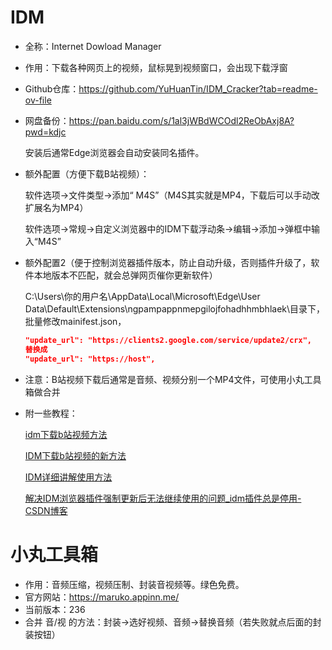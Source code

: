 # IDM

- 全称：Internet Dowload Manager

- 作用：下载各种网页上的视频，鼠标晃到视频窗口，会出现下载浮窗

- Github仓库：https://github.com/YuHuanTin/IDM_Cracker?tab=readme-ov-file

- 网盘备份：https://pan.baidu.com/s/1al3jWBdWCOdl2ReObAxj8A?pwd=kdjc

  安装后通常Edge浏览器会自动安装同名插件。

- 额外配置（方便下载B站视频）：

  软件选项->文件类型->添加“ M4S”（M4S其实就是MP4，下载后可以手动改扩展名为MP4）

  软件选项->常规->自定义浏览器中的IDM下载浮动条->编辑->添加->弹框中输入“M4S”

- 额外配置2（便于控制浏览器插件版本，防止自动升级，否则插件升级了，软件本地版本不匹配，就会总弹网页催你更新软件）

  C:\Users\你的用户名\AppData\Local\Microsoft\Edge\User Data\Default\Extensions\ngpampappnmepgilojfohadhhmbhlaek\目录下，批量修改mainifest.json，

  ```json
  "update_url": "https://clients2.google.com/service/update2/crx",
  替换成
  "update_url": "https://host",
  ```
  
  

- 注意：B站视频下载后通常是音频、视频分别一个MP4文件，可使用小丸工具箱做合并

- 附一些教程：

  [idm下载b站视频方法](https://www.bilibili.com/video/BV11h4y187jp)

  [IDM下载b站视频的新方法](https://www.bilibili.com/read/cv11138722/)

  [IDM详细讲解使用方法](https://www.bilibili.com/video/BV1Ub4y1U71d)

  [解决IDM浏览器插件强制更新后无法继续使用的问题_idm插件总是停用-CSDN博客](https://blog.csdn.net/weixin_41173281/article/details/120855565)

# 小丸工具箱

- 作用：音频压缩，视频压制、封装音视频等。绿色免费。
- 官方网站：https://maruko.appinn.me/
- 当前版本：236
- 合并 音/视 的方法：封装->选好视频、音频->替换音频（若失败就点后面的封装按钮）